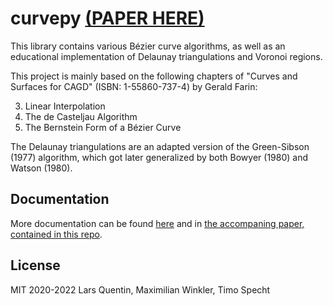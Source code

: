 # curvepy [(PAPER HERE)](./paper/curvepy.pdf)

This library contains various Bézier curve algorithms, as well as an educational implementation of Delaunay triangulations and Voronoi regions.

This project is mainly based on the following chapters of "Curves and Surfaces for CAGD" (ISBN: 1-55860-737-4) by Gerald Farin:

3. Linear Interpolation
4. The de Casteljau Algorithm
5. The Bernstein Form of a Bézier Curve

The Delaunay triangulations are an adapted version of the Green-Sibson (1977) algorithm, which got later generalized by both Bowyer (1980) and Watson (1980).

## Documentation

More documentation can be found [here](https://numerikgang.pages.gwdg.de/) and in [the accompaning paper, contained in this repo](./paper/curvepy.pdf).

## License

MIT 2020-2022 Lars Quentin, Maximilian Winkler, Timo Specht
